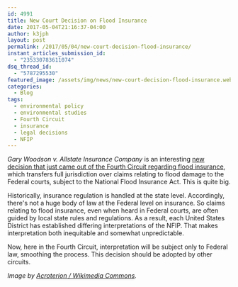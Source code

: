 ```yaml
---
id: 4991
title: New Court Decision on Flood Insurance
date: 2017-05-04T21:16:37-04:00
author: k3jph
layout: post
permalink: /2017/05/04/new-court-decision-flood-insurance/
instant_articles_submission_id:
  - "235330783611074"
dsq_thread_id:
  - "5787295530"
featured_image: /assets/img/news/new-court-decision-flood-insurance.webp
categories:
  - Blog
tags:
  - environmental policy
  - environmental studies
  - Fourth Circuit
  - insurance
  - legal decisions
  - NFIP
---
```

_Gary Woodson v. Allstate Insurance Company_ is an interesting [new
decision that just came out of the Fourth Circuit regarding flood
insurance](http://www.ca4.uscourts.gov/Opinions/Published/161935.P.pdf),
which transfers full jurisdiction over claims relating to flood
damage to the Federal courts, subject to the National Flood Insurance
Act.  This is quite big.

Historically, insurance regulation is handled at the state level.
Accordingly, there's not a huge body of law at the Federal level
on insurance.  So claims relating to flood insurance, even when
heard in Federal courts, are often guided by local state rules and
regulations.  As a result, each United States District has established
differing interpretations of the NFIP.  That makes interpretation
both inequitable and somewhat unpredictable.

Now, here in the Fourth Circuit, interpretation will be subject
only to Federal law, smoothing the process.  This decision should
be adopted by other circuits.

_Image by [Acroterion / Wikimedia
Commons](https://commons.wikimedia.org/wiki/File:Richmond_Federal_Appeals_Court_and_skyline_VA2.webp)._
